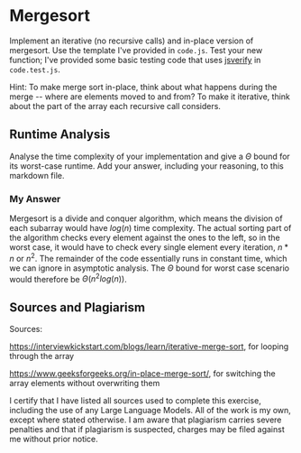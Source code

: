 # Mergesort

Implement an iterative (no recursive calls) and in-place version of mergesort.
Use the template I've provided in `code.js`. Test your new function; I've
provided some basic testing code that uses
[jsverify](https://jsverify.github.io/) in `code.test.js`.

Hint: To make merge sort in-place, think about what happens during the merge --
where are elements moved to and from? To make it iterative, think about the
part of the array each recursive call considers.

## Runtime Analysis

Analyse the time complexity of your implementation and give a $\Theta$ bound for
its worst-case runtime. Add your answer, including your reasoning, to this
markdown file.

### My Answer 
Mergesort is a divide and conquer algorithm, which means the division of each subarray 
would have $log(n)$ time complexity. The actual sorting part of the algorithm checks
every element against the ones to the left, so in the worst case, it would have to check 
every single element every iteration, $n * n$ or $n^2$. The remainder of the code
essentially runs in constant time, which we can ignore in asymptotic analysis. The
$\Theta$ bound for worst case scenario would therefore be $\Theta(n^2 log(n))$. 

## Sources and Plagiarism 
Sources: 

https://interviewkickstart.com/blogs/learn/iterative-merge-sort, for looping through the array 

https://www.geeksforgeeks.org/in-place-merge-sort/, for switching the array elements without overwriting them 

I certify that I have listed all sources used to complete this exercise, including the use of any Large Language Models. All of the work is my own, except where stated otherwise. I am aware that plagiarism carries severe penalties and that if plagiarism is suspected, charges may be filed against me without prior notice.

